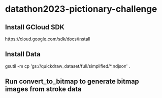 # datathon2023-pictionary-challenge

## Install GCloud SDK
https://cloud.google.com/sdk/docs/install

## Install Data
gsutil -m cp 'gs://quickdraw_dataset/full/simplified/*.ndjson' .

## Run convert_to_bitmap to generate bitmap images from stroke data

## 